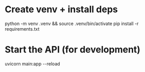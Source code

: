 # Create venv + install deps
python -m venv .venv && source .venv/bin/activate
pip install -r requirements.txt

# Start the API (for development)
uvicorn main:app --reload